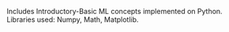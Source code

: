 Includes Introductory-Basic ML concepts implemented on Python.  
Libraries used: Numpy, Math, Matplotlib.  
